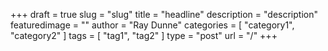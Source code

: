 +++
draft = true
slug = "slug"
title = "headline"
description = "description"
featuredimage = ""
author = "Ray Dunne"
categories = [ "category1", "category2" ]
tags = [ "tag1", "tag2" ]
type = "post"
url = "/"
+++
